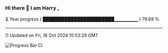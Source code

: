 ### Hi there 👋 I am Harry , 

⏳ Year progress { ███████████████████████▁▁▁▁▁▁▁ } 79.69 %

---

⏰ Updated on Fri, 18 Oct 2024 15:53:29 GMT

![Progress Bar CI](https://github.com/duykhang68/duykhang68/workflows/Progress%20Bar%20CI/badge.svg)
